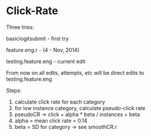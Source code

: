 Click-Rate
==========

Three tries:

basiclogitsubmit - first try

feature.eng.r - (4 - Nov, 2014)

testing.feature.eng - current edit

From now on all edits, attempts, etc will be direct edits to testing.feature.eng

Steps: 

1. calculate click rate for each category
2. for low instance category, calculate pseudo-click rate
3. pseudoCR -> click + alpha * beta / instances + beta 
4. alpha = mean click rate = 0.14 
5. beta = SD for category -> see smoothCR.r
